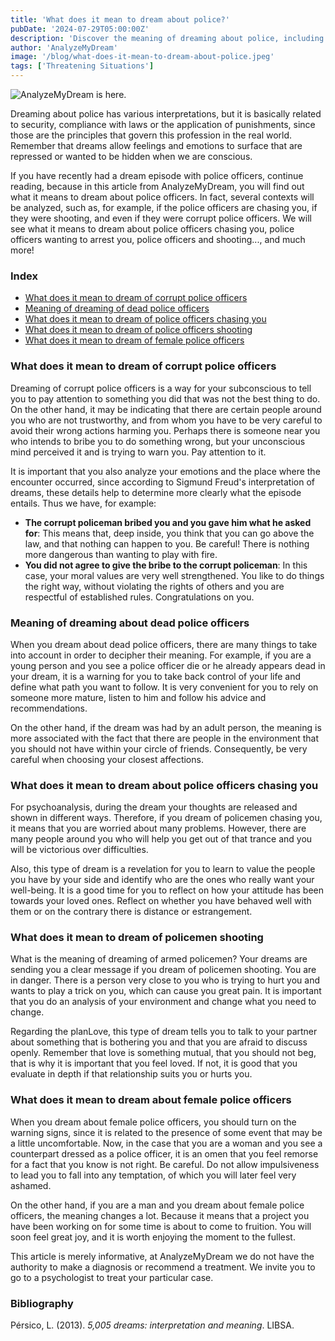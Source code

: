 ```yaml
---
title: 'What does it mean to dream about police?'
pubDate: '2024-07-29T05:00:00Z'
description: 'Discover the meaning of dreaming about police, including interpretations about corrupt police, dead police, police chasing you, shooting and female police.'
author: 'AnalyzeMyDream'
image: '/blog/what-does-it-mean-to-dream-about-police.jpeg'
tags: ['Threatening Situations']
---
```


![AnalyzeMyDream is here.](/blog/what-does-it-mean-to-dream-about-police.jpeg)

Dreaming about police has various interpretations, but it is basically related to security, compliance with laws or the application of punishments, since those are the principles that govern this profession in the real world. Remember that dreams allow feelings and emotions to surface that are repressed or wanted to be hidden when we are conscious.

If you have recently had a dream episode with police officers, continue reading, because in this article from AnalyzeMyDream, you will find out what it means to dream about police officers. In fact, several contexts will be analyzed, such as, for example, if the police officers are chasing you, if they were shooting, and even if they were corrupt police officers. We will see what it means to dream about police officers chasing you, police officers wanting to arrest you, police officers and shooting..., and much more!

### Index

- [What does it mean to dream of corrupt police officers](#what-does-it-mean-to-dream-of-corrupt-police-officers)
- [Meaning of dreaming of dead police officers](#meaning-of-dreaming-of-dead-police-officers)
- [What does it mean to dream of police officers chasing you](#what-does-it-mean-to-dream-of-police-officers-chasing-you)
- [What does it mean to dream of police officers shooting](#what-does-it-mean-to-dream-of-police-officers-shooting)
- [What does it mean to dream of female police officers](#what-does-it-mean-to-dream-of-female-police-officers)

### What does it mean to dream of corrupt police officers

Dreaming of corrupt police officers is a way for your subconscious to tell you to pay attention to something you did that was not the best thing to do. On the other hand, it may be indicating that there are certain people around you who are not trustworthy, and from whom you have to be very careful to avoid their wrong actions harming you. Perhaps there is someone near you who intends to bribe you to do something wrong, but your unconscious mind perceived it and is trying to warn you. Pay attention to it.

It is important that you also analyze your emotions and the place where the encounter occurred, since according to Sigmund Freud's interpretation of dreams, these details help to determine more clearly what the episode entails. Thus we have, for example:

- **The corrupt policeman bribed you and you gave him what he asked for**: This means that, deep inside, you think that you can go above the law, and that nothing can happen to you. Be careful! There is nothing more dangerous than wanting to play with fire.
- **You did not agree to give the bribe to the corrupt policeman**: In this case, your moral values ​​are very well strengthened. You like to do things the right way, without violating the rights of others and you are respectful of established rules. Congratulations on you.

### Meaning of dreaming about dead police officers

When you dream about dead police officers, there are many things to take into account in order to decipher their meaning. For example, if you are a young person and you see a police officer die or he already appears dead in your dream, it is a warning for you to take back control of your life and define what path you want to follow. It is very convenient for you to rely on someone more mature, listen to him and follow his advice and recommendations.

On the other hand, if the dream was had by an adult person, the meaning is more associated with the fact that there are people in the environment that you should not have within your circle of friends. Consequently, be very careful when choosing your closest affections.

### What does it mean to dream about police officers chasing you

For psychoanalysis, during the dream your thoughts are released and shown in different ways. Therefore, if you dream of policemen chasing you, it means that you are worried about many problems. However, there are many people around you who will help you get out of that trance and you will be victorious over difficulties.

Also, this type of dream is a revelation for you to learn to value the people you have by your side and identify who are the ones who really want your well-being. It is a good time for you to reflect on how your attitude has been towards your loved ones. Reflect on whether you have behaved well with them or on the contrary there is distance or estrangement.

### What does it mean to dream of policemen shooting

What is the meaning of dreaming of armed policemen? Your dreams are sending you a clear message if you dream of policemen shooting. You are in danger. There is a person very close to you who is trying to hurt you and wants to play a trick on you, which can cause you great pain. It is important that you do an analysis of your environment and change what you need to change.

Regarding the planLove, this type of dream tells you to talk to your partner about something that is bothering you and that you are afraid to discuss openly. Remember that love is something mutual, that you should not beg, that is why it is important that you feel loved. If not, it is good that you evaluate in depth if that relationship suits you or hurts you. 

### What does it mean to dream about female police officers

When you dream about female police officers, you should turn on the warning signs, since it is related to the presence of some event that may be a little uncomfortable. Now, in the case that you are a woman and you see a counterpart dressed as a police officer, it is an omen that you feel remorse for a fact that you know is not right. Be careful. Do not allow impulsiveness to lead you to fall into any temptation, of which you will later feel very ashamed. 

On the other hand, if you are a man and you dream about female police officers, the meaning changes a lot. Because it means that a project you have been working on for some time is about to come to fruition. You will soon feel great joy, and it is worth enjoying the moment to the fullest.

This article is merely informative, at AnalyzeMyDream we do not have the authority to make a diagnosis or recommend a treatment. We invite you to go to a psychologist to treat your particular case.

### Bibliography

Pérsico, L. (2013). *5,005 dreams: interpretation and meaning*. LIBSA.